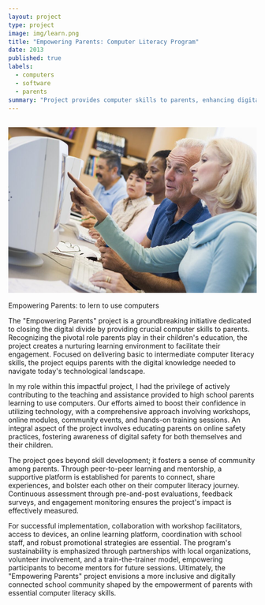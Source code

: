 ```yaml
---
layout: project
type: project
image: img/learn.png
title: "Empowering Parents: Computer Literacy Program"
date: 2013
published: true
labels:
  - computers
  - software
  - parents
summary: "Project provides computer skills to parents, enhancing digital skills, and online safety practices for parents."
---
```



<br />

<img class="img-fluid" src="../img/learn.png">

Empowering Parents: to lern to use computers 

The "Empowering Parents" project is a groundbreaking initiative dedicated to closing the digital divide by providing crucial computer skills to parents. Recognizing the pivotal role parents play in their children's education, the project creates a nurturing learning environment to facilitate their engagement. Focused on delivering basic to intermediate computer literacy skills, the project equips parents with the digital knowledge needed to navigate today's technological landscape.

In my role within this impactful project, I had the privilege of actively contributing to the teaching and assistance provided to high school parents learning to use computers. Our efforts aimed to boost their confidence in utilizing technology, with a comprehensive approach involving workshops, online modules, community events, and hands-on training sessions. An integral aspect of the project involves educating parents on online safety practices, fostering awareness of digital safety for both themselves and their children.

The project goes beyond skill development; it fosters a sense of community among parents. Through peer-to-peer learning and mentorship, a supportive platform is established for parents to connect, share experiences, and bolster each other on their computer literacy journey. Continuous assessment through pre-and-post evaluations, feedback surveys, and engagement monitoring ensures the project's impact is effectively measured.

For successful implementation, collaboration with workshop facilitators, access to devices, an online learning platform, coordination with school staff, and robust promotional strategies are essential. The program's sustainability is emphasized through partnerships with local organizations, volunteer involvement, and a train-the-trainer model, empowering participants to become mentors for future sessions. Ultimately, the "Empowering Parents" project envisions a more inclusive and digitally connected school community shaped by the empowerment of parents with essential computer literacy skills.

